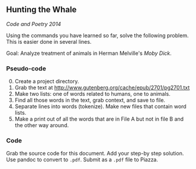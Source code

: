 ## Hunting the Whale
*Code and Poetry 2014*

Using the commands you have learned so far, solve the following problem. This is easier done in several lines.

Goal: Analyze treatment of animals in Herman Melville's *Moby Dick*.

### Pseudo-code
0. Create a project directory.
1. Grab the text at <http://www.gutenberg.org/cache/epub/2701/pg2701.txt>
2. Make two lists: one of words related to humans, one to animals.
3. Find all those words in the text, grab context, and save to file.
4. Separate lines into words (tokenize). Make new files that contain word lists.
5. Make a print out of all the words that are in File A but not in file B and the other way around.

### Code

Grab the source code for this document. Add your step-by step solution. Use pandoc to convert to `.pdf`. Submit as a `.pdf` file to Piazza.
